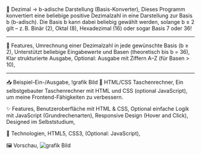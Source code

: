 🔢 Dezimal → b-adische Darstellung (Basis-Konverter),
Dieses Programm konvertiert eine beliebige positive Dezimalzahl in eine Darstellung zur Basis b (b-adisch).
Die Basis b kann dabei beliebig gewählt werden, solange b ≥ 2 gilt – z. B. Binär (2), Oktal (8), Hexadezimal (16) oder sogar Basis 7 oder 36!

---

🧠 Features,
Umrechnung einer Dezimalzahl in jede gewünschte Basis (b ≥ 2),
Unterstützt beliebige Eingabewerte und Basen (theoretisch bis b = 36),
Klar strukturierte Ausgabe,
Optional: Ausgabe mit Ziffern A–Z (für Basen > 10),

---

📥 Beispiel-Ein-/Ausgabe,
!grafik
Bild
🧮 HTML/CSS Taschenrechner,
Ein selbstgebauter Taschenrechner mit HTML und CSS (optional JavaScript), um meine Frontend-Fähigkeiten zu verbessern.

✨ Features,
Benutzeroberfläche mit HTML & CSS,
Optional einfache Logik mit JavaScript (Grundrechenarten),
Responsive Design (Hover and Click),
Designed im Selbststudium,

🔧 Technologien,
HTML5,
CSS3,
(Optional: JavaScript),

🖼️ Vorschau,
![grafik]([<test_Image.png](https://github.com/Gorthaur8/HTML-CSS-JS/blob/main/test_Image.png))
Bild
